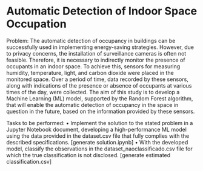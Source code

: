 
# Automatic Detection of Indoor Space Occupation


  Problem: 
The automatic detection of occupancy in buildings can be successfully used in implementing energy-saving strategies. However, due to privacy concerns, the installation of surveillance cameras is often not feasible. Therefore, it is necessary to indirectly monitor the presence of occupants in an indoor space. To achieve this, sensors for measuring humidity, temperature, light, and carbon dioxide were placed in the monitored space. Over a period of time, data recorded by these sensors, along with indications of the presence or absence of occupants at various times of the day, were collected.
The aim of this study is to develop a Machine Learning (ML) model, supported by the Random Forest algorithm, that will enable the automatic detection of occupancy in the space in question in the future, based on the information provided by these sensors.

  Tasks to be performed:
• Implement the solution to the stated problem in a Jupyter Notebook document, developing a high-performance ML model using the data provided in the dataset.csv file that fully complies with the described specifications. [generate solution.ipynb]
• With the developed model, classify the observations in the dataset_naoclassificado.csv file for which the true classification is not disclosed. [generate estimated classification.csv]


